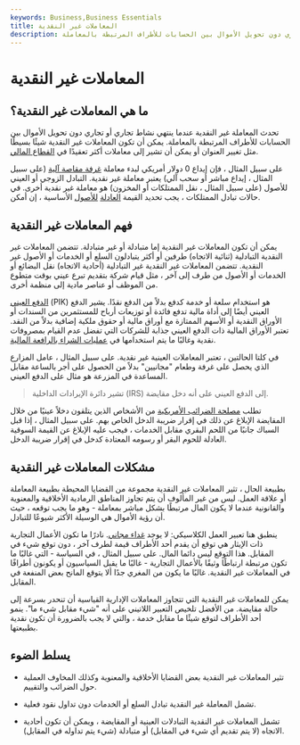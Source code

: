 ```yaml
---
keywords: Business,Business Essentials
title: المعاملات غير النقدية
description: تحدث المعاملة غير النقدية عندما ينتهي نشاط تجاري أو تجاري دون تحويل الأموال بين الحسابات للأطراف المرتبطة بالمعاملة.
---
```


# المعاملات غير النقدية
## ما هي المعاملات غير النقدية؟

تحدث المعاملة غير النقدية عندما ينتهي نشاط تجاري أو تجاري دون تحويل الأموال بين الحسابات للأطراف المرتبطة بالمعاملة. يمكن أن تكون المعاملات غير النقدية شيئًا بسيطًا مثل تغيير العنوان أو يمكن أن تشير إلى معاملات أكثر تعقيدًا في [القطاع المالي](/financial_sector).

على سبيل المثال ، فإن إيداع 0 دولار أمريكي لبدء معاملة [غرفة مقاصة آلية](/ach) (على سبيل المثال ، إيداع مباشر أو سحب آلي) يعتبر معاملة غير نقدية. التبادل الزوجي أو العيني للأصول (على سبيل المثال ، نقل الممتلكات أو المخزون) هو معاملة غير نقدية أخرى. في حالات تبادل الممتلكات ، يجب تحديد القيمة [العادلة](/fairvalue) [للأصول](/fairvalue) الأساسية ، إن أمكن.

## فهم المعاملات غير النقدية

يمكن أن تكون المعاملات غير النقدية إما متبادلة أو غير متبادلة. تتضمن المعاملات غير النقدية التبادلية (ثنائية الاتجاه) طرفين أو أكثر يتبادلون السلع أو الخدمات أو الأصول غير النقدية. تتضمن المعاملات غير النقدية غير التبادلية (أحادية الاتجاه) نقل البضائع أو الخدمات أو الأصول من طرف إلى آخر ، مثل قيام شركة بتقديم تبرع عيني بوقت متطوع من الموظف أو عناصر مادية إلى منظمة أخرى.

[الدفع العيني](/paymentinkind) (PIK) هو استخدام سلعة أو خدمة كدفع بدلاً من الدفع نقدًا. يشير الدفع العيني أيضًا إلى أداة مالية تدفع فائدة أو توزيعات أرباح للمستثمرين من السندات أو الأوراق النقدية أو الأسهم الممتازة مع أوراق مالية أو حقوق ملكية إضافية بدلاً من النقد. تعتبر الأوراق المالية ذات الدفع العيني جذابة للشركات التي تفضل عدم القيام بمصروفات نقدية وغالبًا ما يتم استخدامها في [عمليات الشراء بالرافعة المالية](/buyout).

في كلتا الحالتين ، تعتبر المعاملات العينية غير نقدية. على سبيل المثال ، عامل المزارع الذي يحصل على غرفة وطعام "مجانيين" بدلاً من الحصول على أجر بالساعة مقابل المساعدة في المزرعة هو مثال على الدفع العيني.

> تشير دائرة الإيرادات الداخلية (IRS) إلى الدفع العيني على أنه دخل مقايضة.

>

تطلب [مصلحة الضرائب الأمريكية](/irs) من الأشخاص الذين يتلقون دخلاً عينيًا من خلال المقايضة الإبلاغ عن ذلك في إقرار ضريبة الدخل الخاص بهم. على سبيل المثال ، إذا قبل السباك جانبًا من اللحم البقري مقابل الخدمات ، فيجب عليه الإبلاغ عن القيمة السوقية العادلة للحوم البقر أو رسومه المعتادة كدخل في إقرار ضريبة الدخل.

## مشكلات المعاملات غير النقدية

بطبيعة الحال ، تثير المعاملات غير النقدية مجموعة من القضايا المحيطة بطبيعة المعاملة أو علاقة العمل. ليس من غير المألوف أن يتم تجاوز المناطق الرمادية الأخلاقية والمعنوية والقانونية عندما لا يكون المال مرتبطًا بشكل مباشر بمعاملة - وهو ما يجب توقعه ، حيث أن رؤية الأموال هي الوسيلة الأكثر شيوعًا للتبادل.

ينطبق هنا تعبير العمل الكلاسيكي: لا يوجد [غداء مجاني](/free-lunch). نادرًا ما تكون الأعمال التجارية ذات الإيثار هي توقع أن يقدم أحد الأطراف قيمة لطرف آخر ، دون توقع شيء في المقابل. هذا التوقع ليس دائما المال. على سبيل المثال ، في السياسة - التي غالبًا ما تكون مرتبطة ارتباطًا وثيقًا بالأعمال التجارية - غالبًا ما يقبل السياسيون أو يكونون أطرافًا في المعاملات غير النقدية. غالبًا ما يكون من المغري جدًا ألا يتوقع المانح بعض المنفعة في المقابل.

يمكن للمعاملات غير النقدية التي تتجاوز المعاملات الإدارية القياسية أن تنحدر بسرعة إلى حالة مقايضة. من الأفضل تلخيص التعبير اللاتيني على أنه "شيء مقابل شيء ما". ينمو أحد الأطراف لتوقع شيئًا ما مقابل خدمة ، والتي لا يجب بالضرورة أن تكون نقدية بطبيعتها.

## يسلط الضوء

- تثير المعاملات غير النقدية بعض القضايا الأخلاقية والمعنوية وكذلك المخاوف العملية حول الضرائب والتقييم.

- تشمل المعاملة غير النقدية تبادل السلع أو الخدمات دون تداول نقود فعلية.

- تشمل المعاملات غير النقدية التبادلات العينية أو المقايضة ، ويمكن أن تكون أحادية الاتجاه (لا يتم تقديم أي شيء في المقابل) أو متبادلة (شيء يتم تداوله في المقابل).

